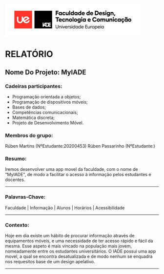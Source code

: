 ![Drag Racing](ue-iade-h75.png)    

# RELATÓRIO

## Nome Do Projeto: MyIADE

### Cadeiras participantes:

- Programação orientada a objetos;
- Programação de dispositivos móveis;
- Bases de dados;
- Competências comunicacionais;
- Matemática discreta;
- Projeto de Desenvolvimento Móvel.

### Membros do grupo:

Rúben Martins (NºEstudante:20200453)
Rúben Passarinho (NºEstudante:)

### Resumo:

Iremos desenvolver uma app movel da faculdade, com o nome de "MyIADE", de modo a facilitar o acesso à informação pelos estudantes e docentes.

* * *

### Palavras-Chave:

Faculdade  | Informação | Alunos | Horários | Acessibilidade

* * *

### Contexto:

Hoje em dia existe um hábito de procurar informação através de equipamentos móveis, e uma necessidade de ter acesso rápido e fácil da mesma. Esse aspeto é mais vincado na população mais jovem, nomeadamente entre os estudantes universitários. 
O IADE possui uma app movel, a qual se encontra desatualizada e de modo nenhum se enquadra nos requesitos base de um design apelativo.

* * *
